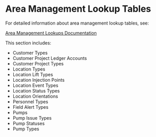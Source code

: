 # Area Management Lookup Tables

For detailed information about area management lookup tables, see:

[Area Management Lookups Documentation](../../../AreaManagement/Lookups.md)

This section includes:
* Customer Types
* Customer Project Ledger Accounts
* Customer Project Types
* Location Types
* Location Lift Types
* Location Injection Points
* Location Event Types
* Location Status Types
* Location Orientations
* Personnel Types
* Field Alert Types
* Pumps
* Pump Issue Types
* Pump Statuses
* Pump Types

